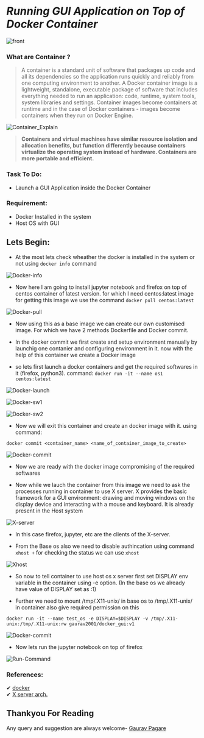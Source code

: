 # *Running GUI Application on Top of Docker Container*
![front](./Screenshot/front.png)
### What are Container ?
> A container is a standard unit of software that packages up code and all its dependencies so the application runs quickly and reliably from one computing environment to another. A Docker container image is a lightweight, standalone, executable package of software that includes everything needed to run an application: code, runtime, system tools, system libraries and settings. Container images become containers at runtime and in the case of Docker containers - images become containers when they run on Docker Engine.

![Container_Explain](./Screenshot/Container_Explain.png)

> **Containers and virtual machines have similar resource isolation and allocation benefits, but function differently because containers virtualize the operating system instead of hardware. Containers are more portable and efficient.**

### Task To Do:
* Launch a GUI Application inside the Docker Container

### Requirement:
* Docker Installed in the system
* Host OS with GUI

## Lets Begin:
* At the most lets check wheather the docker is installed in the system or not using `docker info` command

![Docker-info](./Screenshot/docker-info.png)

* Now here I am going to install jupyter notebook and firefox on top of centos container of latest version. for which I need centos:latest image
for getting this image we use the command
`docker pull centos:latest`

![Docker-pull](./Screenshot/docker-pull.png)

* Now using this as a base image we can create our own customised image. For which we have 2 methods Dockerfile and Docker commit.

* In the docker commit we first create and setup environment manually by launchig one contanier and configuring environment in it. now with the help of this container we create a Docker image

* so lets first launch a docker containers and get the required softwares in it (firefox, python3).
command:
`docker run -it --name os1 centos:latest`

![Docker-launch](./Screenshot/docker-lauch.png)

![Docker-sw1](./Screenshot/docker-sw.png)

![Docker-sw2](./Screenshot/docker-swcheck.png)

* Now we will exit this container and create an docker image with it. using command:
```
docker commit <container_name> <name_of_container_image_to_create>
```

![Docker-commit](./Screenshot/docker-commit.png)

* Now we are ready with the docker image compromising of the required softwares

* Now while we lauch the container from this image we need to ask the processes running in container to use X server. X provides the basic framework for a GUI environment: drawing and moving windows on the display device and interacting with a mouse and keyboard. It is already present in the Host system

![X-server](./Screenshot/X-server-arch.png)

* In this case firefox, jupyter, etc are the clients of the X-server.

* From the Base os also we need to disable authincation using command
`xhost +` for checking the status we can use `xhost`

![Xhost](./Screenshot/xhost.png)

* So now to tell container to use host os x server first set DISPLAY env variable in the container using -e option. (In the base os we already have value of DISPLAY set as :1)

* Further we need to mount /tmp/.X11-unix/ in base os to /tmp/.X11-unix/ in container also give required permission on this

```
docker run -it --name test_os -e DISPLAY=$DISPLAY -v /tmp/.X11-unix:/tmp/.X11-unix:rw gaurav2001/docker_gui:v1
```
![Docker-commit](./Screenshot/docker-run.png)

* Now lets run the jupyter notebook on top of firefox

![Run-Command](./Video/Run.gif)

### References:
 ✔ [docker](https://www.docker.com/resources/what-container)</br>
 ✔ [X server arch.](https://en.wikipedia.org/wiki/X_Window_System_protocols_and_architecture)</br>

 ## Thankyou For Reading
 Any query and suggestion are always welcome- [Gaurav Pagare](https://www.linkedin.com/in/gaurav-pagare-8b721a193/)
